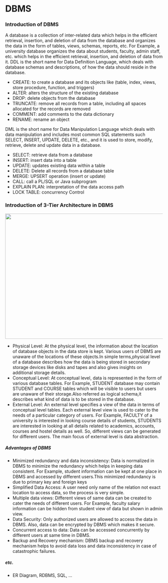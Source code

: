 # DBMS

### Introduction of DBMS
A database is a collection of inter-related data which helps in the efficient retrieval, insertion, and deletion of data from the database and organizes the data in the form of tables, views, schemas, reports, etc. For Example, a university database organizes the data about students, faculty, admin staff, etc. which helps in the efficient retrieval, insertion, and deletion of data from it. DDL is the short name for Data Definition Language, which deals with database schemas and descriptions, of how the data should reside in the database.

- CREATE: to create a database and its objects like (table, index, views, store procedure, function, and triggers)
- ALTER: alters the structure of the existing database
- DROP: delete objects from the database
- TRUNCATE: remove all records from a table, including all spaces allocated for the records are removed
- COMMENT: add comments to the data dictionary
- RENAME: rename an object

DML is the short name for Data Manipulation Language which deals with data manipulation and includes most common SQL statements such SELECT, INSERT, UPDATE, DELETE, etc., and it is used to store, modify, retrieve, delete and update data in a database.

- SELECT: retrieve data from a database
- INSERT: insert data into a table
- UPDATE: updates existing data within a table
- DELETE: Delete all records from a database table
- MERGE: UPSERT operation (insert or update)
- CALL: call a PL/SQL or Java subprogram
- EXPLAIN PLAN: interpretation of the data access path
- LOCK TABLE: concurrency Control

### Introduction of 3-Tier Architecture in DBMS
<img src="https://user-images.githubusercontent.com/105867034/182029967-bca7d855-660e-4a87-89e1-4766319585bb.png" width="600px" height="400px"></img>

- Physical Level: At the physical level, the information about the location of database objects in the data store is kept. Various users of DBMS are unaware of the locations of these objects.In simple terms,physical level of a database describes how the data is being stored in secondary storage devices like disks and tapes and also gives insights on additional storage details.
- Conceptual Level: At conceptual level, data is represented in the form of various database tables. For Example, STUDENT database may contain STUDENT and COURSE tables which will be visible to users but users are unaware of their storage.Also referred as logical schema,it describes what kind of data is to be stored in the database.
- External Level:  An external level specifies a view of the data in terms of conceptual level tables.  Each external level view is used to cater to the needs of a particular category of users. For Example, FACULTY of a university is interested in looking course details of students, STUDENTS are interested in looking at all details related to academics, accounts, courses and hostel details as well. So, different views can be generated for different users. The main focus of external level is data abstraction.

##### Advantages of DBMS
- Minimized redundancy and data inconsistency: Data is normalized in DBMS to minimize the redundancy which helps in keeping data consistent. For Example, student information can be kept at one place in DBMS and accessed by different users.This minimized redundancy is due to primary key and foreign keys
- Simplified Data Access: A user need only name of the relation not exact location to access data, so the process is very simple.
- Multiple data views: Different views of same data can be created to cater the needs of different users. For Example, faculty salary information can be hidden from student view of data but shown in admin view.
- Data Security: Only authorized users are allowed to access the data in DBMS. Also, data can be encrypted by DBMS which makes it secure.
- Concurrent access to data: Data can be accessed concurrently by different users at same time in DBMS.
- Backup and Recovery mechanism: DBMS backup and recovery mechanism helps to avoid data loss and data inconsistency in case of catastrophic failures.

##### etc.
- ER Diagram, RDBMS, SQL, ...


